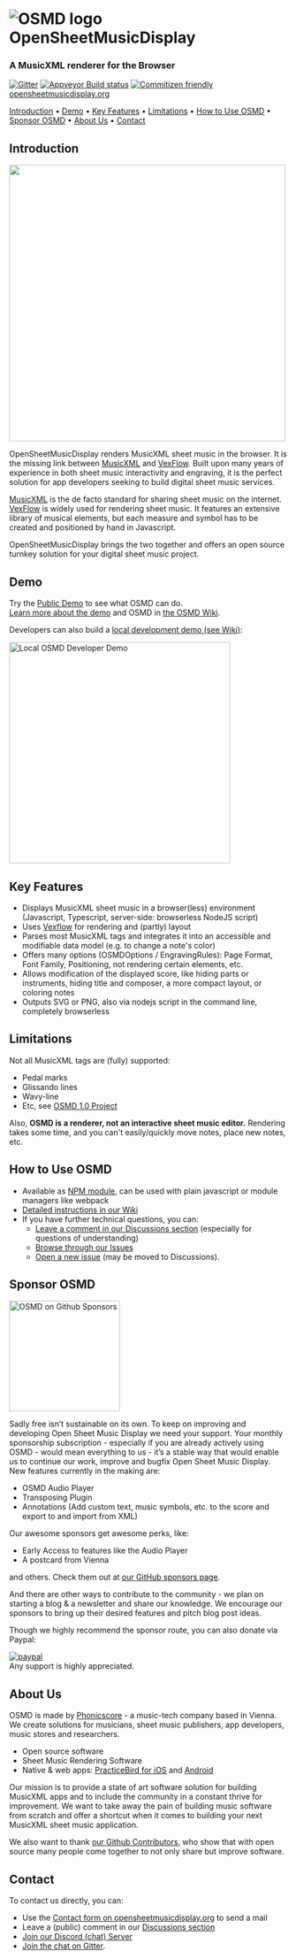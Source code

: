 
<!--img alt="Brought to you by PhonicScore" src="https://phonicscore.com/neu/wp-content/uploads/2018/06/phonicscore_brown.svg"/-->

# <h1> <img alt="OSMD logo" src="https://opensheetmusicdisplay.org/wp-content/uploads/2016/05/OSMD_3_icon_only.svg"/> OpenSheetMusicDisplay</h1>
### A MusicXML renderer for the Browser

[![Gitter](https://badges.gitter.im/Join%20Chat.svg)](https://gitter.im/opensheetmusicdisplay/opensheetmusicdisplay?utm_source=badge&utm_medium=badge&utm_campaign=pr-badge&utm_content=badge)
[![Appveyor Build status](https://ci.appveyor.com/api/projects/status/r88lnffso55nq1ko?svg=true)](https://ci.appveyor.com/project/sebastianhaas/opensheetmusicdisplay/branch/master)
[![Commitizen friendly](https://img.shields.io/badge/commitizen-friendly-brightgreen.svg)](http://commitizen.github.io/cz-cli/)<br>
[opensheetmusicdisplay.org](https://opensheetmusicdisplay.org/)
<!-- [![Greenkeeper badge](https://badges.greenkeeper.io/opensheetmusicdisplay/opensheetmusicdisplay.svg)](https://greenkeeper.io/) --> <!-- move to Snyk -->
<!-- [![Dependency Status](https://david-dm.org/opensheetmusicdisplay/opensheetmusicdisplay/status.svg)](https://david-dm.org/opensheetmusicdisplay/opensheetmusicdisplay) --> <!-- often returns error "no healthy upstream" -->
<!-- [![Travis Build Status](https://travis-ci.org/opensheetmusicdisplay/opensheetmusicdisplay.svg?branch=master)](https://travis-ci.org/opensheetmusicdisplay/opensheetmusicdisplay) --> <!-- Migrate to travis-ci.com -->
[Introduction](#introduction) • [Demo](#demo) • [Key Features](#key-features) • [Limitations](#limitations) • [How to Use OSMD](#how-to-use-osmd) • [Sponsor OSMD](#sponsor-osmd) • [About Us](#about-us) • [Contact](#contact)

## Introduction

<img width="500" src="https://user-images.githubusercontent.com/33069673/106186552-bd191300-61a4-11eb-8814-07019fcf1d5b.png">

OpenSheetMusicDisplay renders MusicXML sheet music in the browser. It is the missing link between [MusicXML](https://www.musicxml.com/) and [VexFlow](https://www.vexflow.com/). Built upon many years of experience in both sheet music interactivity and engraving, it is the perfect solution for app developers seeking to build digital sheet music services.

[MusicXML](https://www.musicxml.com/) is the de facto standard for sharing sheet music on the internet.<br>
[VexFlow](https://www.vexflow.com/) is widely used for rendering sheet music. It features an extensive library of musical elements, but each measure and symbol has to be created and positioned by hand in Javascript.

OpenSheetMusicDisplay brings the two together and offers an open source turnkey solution for your digital sheet music project.

## Demo

Try the [Public Demo](https://opensheetmusicdisplay.github.io/demo/) to see what OSMD can do.<br>
[Learn more about the demo](https://github.com/opensheetmusicdisplay/opensheetmusicdisplay/wiki/Exploring-the-Demo) and OSMD in [the OSMD Wiki](https://github.com/opensheetmusicdisplay/opensheetmusicdisplay/wiki).

Developers can also build a [local development demo (see Wiki)](https://github.com/opensheetmusicdisplay/opensheetmusicdisplay/wiki/Debugging-(VSCode)):

<img width="400" alt="Local OSMD Developer Demo" src="https://user-images.githubusercontent.com/33069673/106189263-5695f400-61a8-11eb-901f-aafc853af497.png">


## Key Features

* Displays MusicXML sheet music in a browser(less) environment (Javascript, Typescript, server-side: browserless NodeJS script)
* Uses [Vexflow](https://www.vexflow.com/) for rendering and (partly) layout
* Parses most MusicXML tags and integrates it into an accessible and modifiable data model (e.g. to change a note's color)
* Offers many options (OSMDOptions / EngravingRules): Page Format, Font Family, Positioning, not rendering certain elements, etc.
* Allows modification of the displayed score, like hiding parts or instruments, hiding title and composer, a more compact layout, or coloring notes
* Outputs SVG or PNG, also via nodejs script in the command line, completely browserless

## Limitations

Not all MusicXML tags are (fully) supported:
* Pedal marks
* Glissando lines
* Wavy-line
* Etc, see [OSMD 1.0 Project](https://github.com/opensheetmusicdisplay/opensheetmusicdisplay/projects/3)

Also, **OSMD is a renderer, not an interactive sheet music editor.** Rendering takes some time, and you can't easily/quickly move notes, place new notes, etc.

## How to Use OSMD

* Available as [NPM module](https://www.npmjs.com/package/opensheetmusicdisplay), can be used with plain javascript or module managers like webpack
* [Detailed instructions in our Wiki](https://github.com/opensheetmusicdisplay/opensheetmusicdisplay/wiki/Getting-Started)
* If you have further technical questions, you can:
  * [Leave a comment in our Discussions section](https://github.com/opensheetmusicdisplay/opensheetmusicdisplay/discussions/950) (especially for questions of understanding)
  * [Browse through our Issues](https://github.com/opensheetmusicdisplay/opensheetmusicdisplay/issues?&q=is%3Aissue)
  * [Open a new issue](https://github.com/opensheetmusicdisplay/opensheetmusicdisplay/issues/new/choose) (may be moved to Discussions).

## Sponsor OSMD

<a href="https://github.com/sponsors/opensheetmusicdisplay/" alt="OSMD on Github Sponsors">
<img src="https://user-images.githubusercontent.com/33069673/104042293-99ccfa80-51da-11eb-9dc9-fac075a33224.png" height="200" alt="OSMD on Github Sponsors">
</a><br>

Sadly free isn’t sustainable on its own. To keep on improving and developing Open Sheet Music Display we need your support. Your monthly sponsorship subscription - especially if you are already actively using OSMD - would mean everything to us - it’s a stable way that would enable us to continue our work, improve and bugfix Open Sheet Music Display.<br>
New features currently in the making are:
* OSMD Audio Player
* Transposing Plugin
* Annotations (Add custom text, music symbols, etc. to the score and export to and import from XML)

Our awesome sponsors get awesome perks, like:
* Early Access to features like the Audio Player
* A postcard from Vienna

and others. Check them out at [our GitHub sponsors page](https://github.com/sponsors/opensheetmusicdisplay).

And there are other ways to contribute to the community - we plan on starting a blog & a newsletter and share our knowledge. We encourage our sponsors to bring up their desired features and pitch blog post ideas.

Though we highly recommend the sponsor route, you can also donate via Paypal:<br>

[![paypal](https://www.paypalobjects.com/en_US/i/btn/btn_donateCC_LG.gif)](https://www.paypal.com/cgi-bin/webscr?cmd=_s-xclick&hosted_button_id=FPHCYVV2HH8VU)<br>
Any support is highly appreciated.

## About Us

OSMD is made by [Phonicscore](https://phonicscore.com/) - a music-tech company based in Vienna. We create solutions for musicians, sheet music publishers, app developers, music stores and researchers.

* Open source software
* Sheet Music Rendering Software
* Native & web apps: [PracticeBird for iOS](https://itunes.apple.com/us/app/practice-bird-pro/id1253492926?ls=1&mt=8) and [Android](https://play.google.com/store/apps/details?id=phonicscore.phonicscore_lite)

Our mission is to provide a state of art software solution for building MusicXML apps and to include the community in a constant thrive for improvement. We want to take away the pain of building music software from scratch and offer a shortcut when it comes to building your next MusicXML sheet music application.

We also want to thank [our Github Contributors](https://github.com/opensheetmusicdisplay/opensheetmusicdisplay/graphs/contributors), who show that with open source many people come together to not only share but improve software.

## Contact

To contact us directly, you can:
* Use the [Contact form on opensheetmusicdisplay.org](https://opensheetmusicdisplay.org/contact/) to send a mail
* Leave a (public) comment in our [Discussions section](https://github.com/opensheetmusicdisplay/opensheetmusicdisplay/discussions)
* [Join our Discord (chat) Server](https://osmd.org/discord)
* [Join the chat on Gitter](https://gitter.im/opensheetmusicdisplay/opensheetmusicdisplay).
